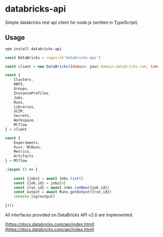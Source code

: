 # databricks-api
Simple databricks rest api client for node.js (written in TypeScript)

## Usage

```bash
npm install databricks-api
```

```js
const DataBricks = require('databricks-api')

const client = new DataBricks({domain: your.domain.databricks.com, token: <access_token>})

const {
	Clusters,
	DBFS,
	Groups,
	InstanceProfiles,
	Jobs,
	Runs,
	Libraries,
	SCIM,
	Secrets,
	Workspace,
	Mlflow
} = client

const {
	Experiments,
	Runs: MlRuns,
	Metrics,
	Artifacts
} = Mlflow

;(async () => {
	
	const {jobs} = await Jobs.list()
	const {job_id} = jobs[0]
	const {run_id} = await Jobs.runNow({job_id})
	const output = await Runs.getOutput({run_id})
	console.log(output)
	
})()

```

All interfaces provided on DataBricks API v2.0 are implemented.  

[https://docs.databricks.com/api/index.html](https://docs.databricks.com/api/index.html)
